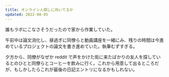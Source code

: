 ```yaml
---
title: オンライン人探しに向いてるか
updated: 2022-08-05
---
```


誰もラボにこなさそうだったので家から作業していた。

午前中は論文消化し、昼過ぎに同僚らと動画講座を一緒にみ、残りの時間は今進めているプロジェクトの論文を書き進めていた。執筆むずすぎる。

夕方から、同僚がなぜか reddit で声をかけた街に来たばかりの友人を探しているとのひとと同僚らとコーヒーを飲みに行く。これから用意して出るところだが、もしかしたらこれが最後の日記エントリになるかもしれない。
